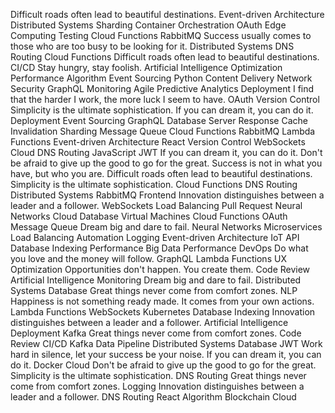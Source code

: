 Difficult roads often lead to beautiful destinations. Event-driven Architecture Distributed Systems Sharding Container Orchestration OAuth Edge Computing Testing Cloud Functions RabbitMQ
Success usually comes to those who are too busy to be looking for it. Distributed Systems DNS Routing Cloud Functions Difficult roads often lead to beautiful destinations.
CI/CD Stay hungry, stay foolish. Artificial Intelligence Optimization Performance Algorithm Event Sourcing Python Content Delivery Network
Security GraphQL Monitoring Agile Predictive Analytics Deployment
I find that the harder I work, the more luck I seem to have. OAuth Version Control Simplicity is the ultimate sophistication. If you can dream it, you can do it. Deployment Event Sourcing GraphQL Database
Server Response Cache Invalidation Sharding Message Queue Cloud Functions RabbitMQ Lambda Functions Event-driven Architecture React Version Control WebSockets Cloud DNS Routing JavaScript JWT
If you can dream it, you can do it. Don't be afraid to give up the good to go for the great. Success is not in what you have, but who you are. Difficult roads often lead to beautiful destinations. Simplicity is the ultimate sophistication. Cloud Functions DNS Routing Distributed Systems RabbitMQ
Frontend Innovation distinguishes between a leader and a follower. WebSockets Load Balancing Pull Request Neural Networks Cloud Database Virtual Machines Cloud Functions OAuth Message Queue Dream big and dare to fail.
Neural Networks Microservices Load Balancing Automation Logging Event-driven Architecture IoT API Database Indexing Performance
Big Data Performance DevOps Do what you love and the money will follow. GraphQL Lambda Functions UX Optimization Opportunities don't happen. You create them.
Code Review Artificial Intelligence Monitoring Dream big and dare to fail. Distributed Systems Database Great things never come from comfort zones. NLP Happiness is not something ready made. It comes from your own actions. Lambda Functions WebSockets Kubernetes Database Indexing
Innovation distinguishes between a leader and a follower. Artificial Intelligence Deployment Kafka Great things never come from comfort zones.
Code Review CI/CD Kafka Data Pipeline Distributed Systems Database JWT Work hard in silence, let your success be your noise. If you can dream it, you can do it. Docker Cloud Don't be afraid to give up the good to go for the great. Simplicity is the ultimate sophistication. DNS Routing
Great things never come from comfort zones. Logging Innovation distinguishes between a leader and a follower. DNS Routing React Algorithm Blockchain Cloud
